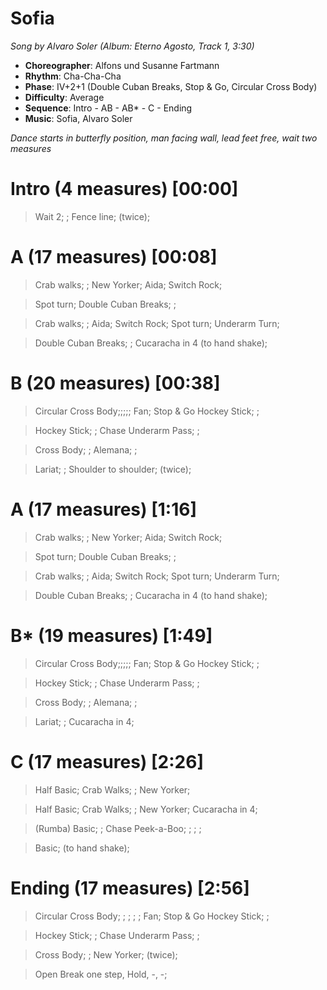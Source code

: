 # Sofia
*Song by Alvaro Soler (Album: Eterno Agosto, Track 1, 3:30)*

* **Choreographer**: Alfons und Susanne Fartmann
* **Rhythm**: Cha-Cha-Cha
* **Phase**: IV+2+1 (Double Cuban Breaks, Stop & Go, Circular Cross Body)
* **Difficulty**: Average
* **Sequence**: Intro - AB - AB* - C - Ending
* **Music**: Sofia, Alvaro Soler

*Dance starts in butterfly position, man facing wall, lead feet free, wait two measures*

# Intro (4 measures) [00:00]

> Wait 2; ; Fence line; (twice);

# A (17 measures) [00:08]

> Crab walks; ; New Yorker; Aida; Switch Rock;

> Spot turn; Double Cuban Breaks; ;

> Crab walks; ; Aida; Switch Rock; Spot turn; Underarm Turn;

> Double Cuban Breaks; ; Cucaracha in 4 (to hand shake);

# B (20 measures) [00:38]

> Circular Cross Body;;;;; Fan; Stop & Go Hockey Stick; ;

> Hockey Stick; ; Chase Underarm Pass; ;

> Cross Body; ; Alemana; ; 

> Lariat; ; Shoulder to shoulder; (twice);

# A (17 measures) [1:16]

> Crab walks; ; New Yorker; Aida; Switch Rock;

> Spot turn; Double Cuban Breaks; ;

> Crab walks; ; Aida; Switch Rock; Spot turn; Underarm Turn;

> Double Cuban Breaks; ; Cucaracha in 4 (to hand shake);

# B* (19 measures) [1:49]

> Circular Cross Body;;;;; Fan; Stop & Go Hockey Stick; ;

> Hockey Stick; ; Chase Underarm Pass; ;

> Cross Body; ; Alemana; ; 

> Lariat; ; Cucaracha in 4;

# C (17 measures) [2:26]

> Half Basic; Crab Walks; ; New Yorker;

> Half Basic; Crab Walks; ; New Yorker; Cucaracha in 4;

> (Rumba) Basic; ; Chase Peek-a-Boo; ; ; ;

> Basic; (to hand shake);

# Ending (17 measures) [2:56]

> Circular Cross Body; ; ; ; ; Fan; Stop & Go Hockey Stick; ;

> Hockey Stick; ; Chase Underarm Pass; ; 

> Cross Body; ; New Yorker; (twice);

> Open Break one step, Hold, -, -;